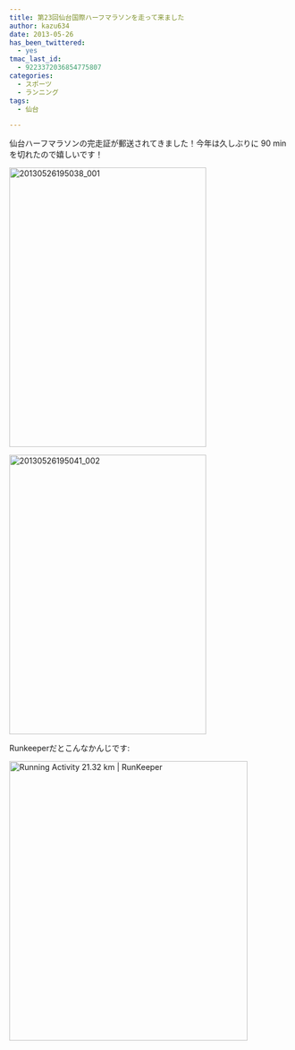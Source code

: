 ```yaml
---
title: 第23回仙台国際ハーフマラソンを走って来ました
author: kazu634
date: 2013-05-26
has_been_twittered:
  - yes
tmac_last_id:
  - 9223372036854775807
categories:
  - スポーツ
  - ランニング
tags:
  - 仙台

---
```

仙台ハーフマラソンの完走証が郵送されてきました！今年は久しぶりに 90 min を切れたので嬉しいです！

<a href="http://www.flickr.com/photos/42332031@N02/8839892710/" onclick="__gaTracker('send', 'event', 'outbound-article', 'http://www.flickr.com/photos/42332031@N02/8839892710/', '');" title="20130526195038_001 by kazu634, on Flickr"><img class="aligncenter" alt="20130526195038_001" src="http://farm8.staticflickr.com/7312/8839892710_92fb7f9c4c.jpg" width="352" height="500" /></a>

<a href="http://www.flickr.com/photos/42332031@N02/8839878324/" onclick="__gaTracker('send', 'event', 'outbound-article', 'http://www.flickr.com/photos/42332031@N02/8839878324/', '');" title="20130526195041_002 by kazu634, on Flickr"><img class="aligncenter" alt="20130526195041_002" src="http://farm3.staticflickr.com/2853/8839878324_afc4a3ef39.jpg" width="352" height="500" /></a>

Runkeeperだとこんなかんじです:

<a href="http://www.flickr.com/photos/42332031@N02/8839303719/" onclick="__gaTracker('send', 'event', 'outbound-article', 'http://www.flickr.com/photos/42332031@N02/8839303719/', '');" title="Running Activity 21.32 km | RunKeeper by kazu634, on Flickr"><img class="aligncenter" alt="Running Activity 21.32 km | RunKeeper" src="http://farm4.staticflickr.com/3807/8839303719_5b003834b5.jpg" width="426" height="500" /></a>
